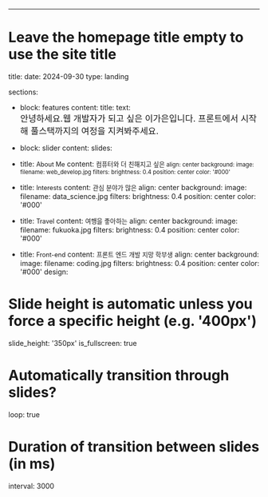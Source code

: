 ---
# Leave the homepage title empty to use the site title
title:
date: 2024-09-30
type: landing

sections:
- block: features
content:
title:
text: <br><span style="font-size:125%">안녕하세요.웹 개발자가 되고 싶은 이가은입니다. 프론트에서 시작해 풀스택까지의 여정을 지켜봐주세요.</span>

- block: slider
content:
slides:
- title: <span style="font-size:90%">About Me</span>
content: <span style="font-size:90%">컴퓨터와 더 친해지고 싶은<span style="font-size:90%">
align: center
background:
image:
filename: web_develop.jpg
filters:
brightness: 0.4
position: center
color: '#000'

- title: <span style="font-size:90%">Interests</span>
content: <span style="font-size:90%">관심 분야가 많은 </span>
align: center
background:
image:
filename: data_science.jpg
filters:
brightness: 0.4
position: center
color: '#000'

- title: <span style="font-size:90%">Travel</span>
content: <span style="font-size:90%">여행을 좋아하는</span>
align: center
background:
image:
filename: fukuoka.jpg
filters:
brightness: 0.4
position: center
color: '#000'
- title: <span style="font-size:90%">Front-end</span>
content: <span style="font-size:90%">프론트 엔드 개발 지망 학부생</span>
align: center
background:
image:
filename: coding.jpg
filters:
brightness: 0.4
position: center
color: '#000'
design:
# Slide height is automatic unless you force a specific height (e.g. '400px')
slide_height: '350px'
is_fullscreen: true
# Automatically transition through slides?
loop: true
# Duration of transition between slides (in ms)
interval: 3000
